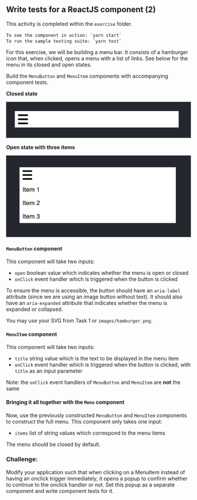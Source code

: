 ## Write tests for a ReactJS component (2)

This activity is completed within the `exercise` folder.

```
To see the component in action: `yarn start`
To run the sample testing suite: `yarn test`
```

For this exercise, we will be building a menu bar. It consists of a hamburger icon that, when clicked, opens a menu with a list of links. See below for the menu in its closed and open states.

Build the `MenuButton` and `MenuItem` components with accompanying component tests.

**Closed state**

![image](images/closed.png)

**Open state with three items**

![image](images/open.png)

#### `MenuButton` component

This component will take two inputs:
* `open` boolean value which indicates whether the menu is open or closed
* `onClick` event handler which is triggered when the button is clicked

To ensure the menu is accessible, the button should have an `aria-label` attribute (since we are using an image button without text). It should also have an `aria-expanded` attribute that indicates whether the menu is expanded or collapsed.

You may use your SVG from Task 1 or `images/hamburger.png`.

#### `MenuItem` component

This component will take two inputs:
* `title` string value which is the text to be displayed in the menu item
* `onClick` event handler which is triggered when the button is clicked, with `title` as an input parameter

Note: the `onClick` event handlers of `MenuButton` and `MenuItem` are **not** the same

#### Bringing it all together with the `Menu` component

Now, use the previously constructed `MenuButton` and `MenuItem` components to construct the full menu. This component only takes one input:
* `items` list of string values which correspond to the menu items

The menu should be closed by default.

### Challenge:

Modify your application such that when clicking on a MenuItem instead of having an onclick trigger immediately, it opens a popup to confirm whether to continue to the onclick handler or not. Set this popup as a separate component and write component tests for it.